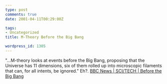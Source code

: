 ```yaml
---
type: post
comments: true
date: 2001-04-11T00:29:00Z

tags:
- Uncategorized
title: M-Theory Before the Big Bang

wordpress_id: 1305
---
```


"...M-theory looks at events before the Big Bang, proposing that the Universe has 11 dimensions, six of them rolled up into microscopic filaments that can, for all intents, be ignored." Eh?. [BBC News | SCI/TECH | Before the Big Bang](http://news.bbc.co.uk/hi/english/sci/tech/newsid_1270000/1270726.stm)
